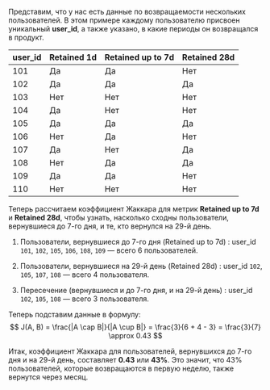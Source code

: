Представим, что у нас есть данные по возвращаемости нескольких пользователей. В этом примере каждому пользователю присвоен уникальный **user_id**, а также указано, в какие периоды он возвращался в продукт.

| user_id | Retained 1d | Retained up to 7d | Retained 28d |
|---------|-------------|-------------------|--------------|
| 101     | Да          | Да               | Нет          |
| 102     | Да          | Да               | Да           |
| 103     | Нет         | Нет              | Нет          |
| 104     | Да          | Нет              | Нет          |
| 105     | Да          | Да               | Да           |
| 106     | Нет         | Да               | Нет          |
| 107     | Да          | Нет              | Да           |
| 108     | Нет         | Да               | Да           |
| 109     | Да          | Да               | Нет          |
| 110     | Нет         | Нет              | Нет          |

Теперь рассчитаем коэффициент Жаккара для метрик **Retained up to 7d** и **Retained 28d**, чтобы узнать, насколько сходны пользователи, вернувшиеся до 7-го дня, и те, кто вернулся на 29-й день.

1. Пользователи, вернувшиеся до 7-го дня (Retained up to 7d) : user_id `101`, `102`, `105`, `106`, `108`, `109` — всего 6 пользователей.

2. Пользователи, вернувшиеся на 29-й день (Retained 28d) : user_id `102`, `105`, `107`, `108` — всего 4 пользователя.

3. Пересечение (вернувшиеся и до 7-го дня, и на 29-й день) : user_id `102`, `105`, `108` — всего 3 пользователя.

Теперь подставим данные в формулу:
  $$
J(A, B) = \frac{|A \cap B|}{|A \cup B|} = \frac{3}{6 + 4 - 3} = \frac{3}{7} \approx 0.43
$$

  

  

Итак, коэффициент Жаккара для пользователей, вернувшихся до 7-го дня и на 29-й день, составляет **0.43** или **43%**. Это значит, что 43% пользователей, которые возвращаются в первую неделю, также вернутся через месяц.